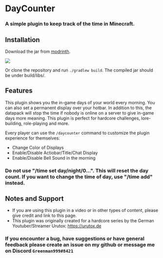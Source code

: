# DayCounter

### A simple plugin to keep track of the time in Minecraft.

## Installation
Download the jar from [modrinth](https://modrinth.com/mod/day-counter).

[![](https://github.com/Prospector/badges/blob/master/modrinth-badge-72h-padded.png?raw=true)](https://modrinth.com/mod/day-counter)

Or clone the repository and run `./gradlew build`.
The compiled jar should be under build/libs/.

## Features
This plugin shows you the in-game days of your world every morning. You can also set a permanent display over your hotbar. In addition to this, the datapack will stop the time if nobody is online on a server to give in-game days more meaning. This plugin is perfect for hardcore challenges, lore-building, role-playing and more.

Every player can use the `/daycounter` command to customize the plugin experience for themselves:
- Change Color of Displays
- Enable/Disable Actiobar/Title/Chat Display
- Enable/Disable Bell Sound in the morning

### Do not use "/time set day/night/0...". This will reset the day count. If you want to change the time of day, use "/time add" instead.


## Notes and Support
- If you are using this plugin in a video or in other types of content, please give credit and link to this page.
- This plugin was originally created for a hardcore series by the German Youtuber/Streamer Urutox: https://urutox.de

### If you encounter a bug, have suggestions or have general feedback please create an issue on my github or message me on Discord `Greenman999#8421`